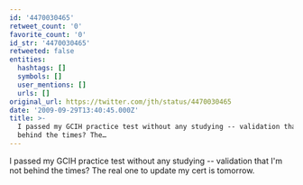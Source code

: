 ```yaml
---
id: '4470030465'
retweet_count: '0'
favorite_count: '0'
id_str: '4470030465'
retweeted: false
entities:
  hashtags: []
  symbols: []
  user_mentions: []
  urls: []
original_url: https://twitter.com/jth/status/4470030465
date: '2009-09-29T13:40:45.000Z'
title: >-
  I passed my GCIH practice test without any studying -- validation that I'm not
  behind the times? The…
---
```


I passed my GCIH practice test without any studying -- validation that I'm not behind the times? The real one to update my cert is tomorrow.